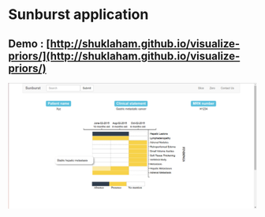 # Sunburst application
## Demo : [http://shuklaham.github.io/visualize-priors/](http://shuklaham.github.io/visualize-priors/)


![Alt text](sunburst_app.png?raw=true "Sunburst App")
